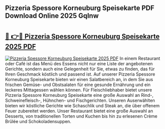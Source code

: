 ## Pizzeria Spessore Korneuburg Speisekarte PDF Download Online 2025 GqInw

# <h2><a href="http://gc7afi.nevu.top/?p=Pizzeria+Spessore+Korneuburg+Speisekarte">🔗 👉🔴 Pizzeria Spessore Korneuburg Speisekarte 2025 PDF</a></h2>

[![Pizzeria Spessore Korneuburg Speisekarte 2025 PDF](https://i.imgur.com/dBaPXMq.png)](http://gc7afi.nevu.top/?p=Pizzeria+Spessore+Korneuburg+Speisekarte)
In einem Restaurant oder Café ist das Menü des Essens nicht nur eine Liste der angebotenen Gerichte, sondern auch eine Gelegenheit für Sie, etwas zu finden, das für Ihren Geschmack köstlich und passend ist. Auf unserer Pizzeria Spessore Korneuburg Speisekarte bieten wir einen Salatbereich an, in dem Sie aus frischen Gemüse- und Obstsalaten für eine gesunde Ernährung und ein leckeres Mittagessen wählen können. Für Fleischliebhaber bietet unsere Pizzeria Spessore Korneuburg Speisekarte eine große Auswahl an Rind-, Schweinefleisch-, Hühnchen- und Fischgerichten. Unseren Auserwählten bieten wir köstliche Gerichte wie Schaschlik und Steak an, die über offenem Feuer zubereitet werden. Unser Restaurant bietet eine große Auswahl an Desserts, von traditionellen Torten und Kuchen bis hin zu erlesenen Crème Brûlée und Schokoladensuppen.
